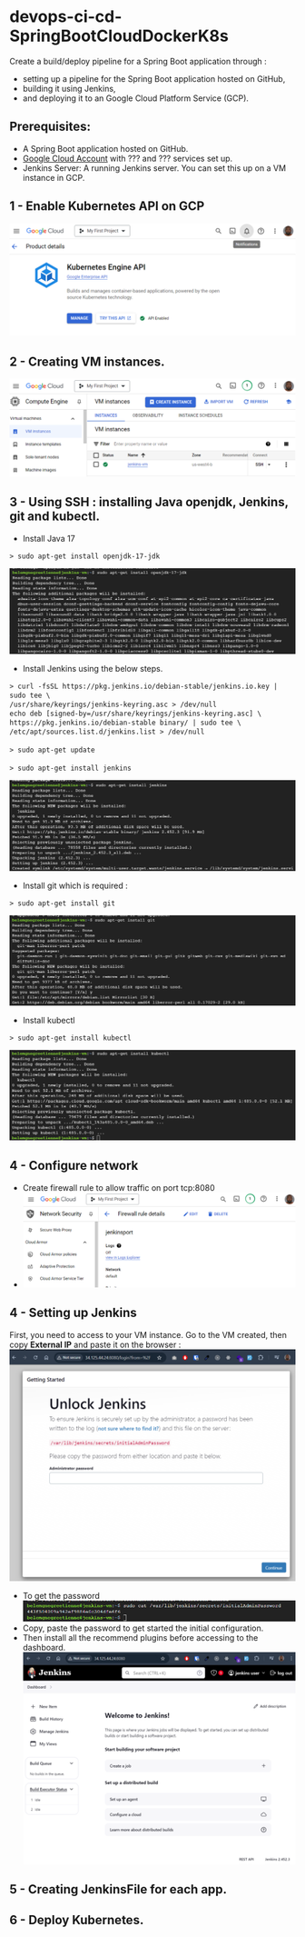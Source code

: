 # devops-ci-cd-SpringBootCloudDockerK8s
Create a build/deploy pipeline for a Spring Boot application through : 
- setting up a pipeline for the Spring Boot application hosted on GitHub, 
- building it using Jenkins, 
- and deploying it to an Google Cloud Platform Service (GCP).

## Prerequisites:
- A Spring Boot application hosted on GitHub.
- [Google Cloud Account](https://console.cloud.google.com/) with ??? and ??? services set up.
- Jenkins Server: A running Jenkins server. You can set this up on a VM instance in GCP.

## 1 - Enable Kubernetes API on GCP
![alt text](image.png)
## 2 - Creating VM instances.
![alt text](image-1.png)
## 3 - Using SSH : installing Java openjdk, Jenkins, git and kubectl.
- Install Java 17
```
> sudo apt-get install openjdk-17-jdk
```
![alt text](image-3.png)
- Install Jenkins using the below steps.
```
> curl -fsSL https://pkg.jenkins.io/debian-stable/jenkins.io.key |
sudo tee \
/usr/share/keyrings/jenkins-keyring.asc > /dev/null
echo deb [signed-by=/usr/share/keyrings/jenkins-keyring.asc] \
https://pkg.jenkins.io/debian-stable binary/ | sudo tee \
/etc/apt/sources.list.d/jenkins.list > /dev/null

> sudo apt-get update

> sudo apt-get install jenkins
```
![alt text](image-4.png)
- Install git which is required :
```
> sudo apt-get install git
```
![alt text](image-5.png)
- Install kubectl
```
> sudo apt-get install kubectl
```
![alt text](image-6.png)
## 4 - Configure network
- Create firewall rule to allow traffic on port tcp:8080
- ![alt text](image-7.png) 
## 4 - Setting up Jenkins
First, you need to access to your VM instance. Go to the VM created, then copy **External IP** and paste it on the browser : 
![alt text](image-8.png)
- To get the password 
![alt text](image-9.png)
- Copy, paste the password to get started the initial configuration. 
- Then install all the recommend plugins before accessing to the dashboard.
![alt text](image-11.png) 
## 5 - Creating JenkinsFile for each app.

## 6 - Deploy Kubernetes.

